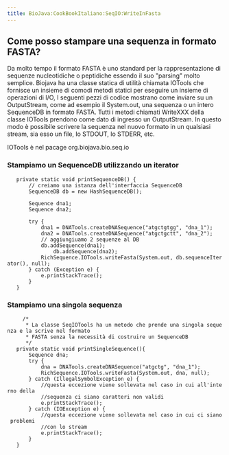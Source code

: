 ```yaml
---
title: BioJava:CookBookItaliano:SeqIO:WriteInFasta
---
```


Come posso stampare una sequenza in formato FASTA?
--------------------------------------------------

Da molto tempo il formato FASTA è uno standard per la rappresentazione
di sequenze nucleotidiche o peptidiche essendo il suo "parsing" molto
semplice. Biojava ha una classe statica di utilità chiamata IOTools che
fornisce un insieme di comodi metodi statici per eseguire un insieme di
operazioni di I/O, I seguenti pezzi di codice mostrano come inviare su
un OutputStream, come ad esempio il System.out, una sequenza o un intero
SequenceDB in formato FASTA. Tutti i metodi chiamati WriteXXX della
classe IOTools prendono come dato di ingresso un OutputStream. In questo
modo è possibile scrivere la sequenza nel nuovo formato in un qualsiasi
stream, sia esso un file, lo STDOUT, lo STDERR, etc.

IOTools è nel pacage org.biojava.bio.seq.io

### Stampiamo un SequenceDB utilizzando un iterator

<java>

`   private static void printSequenceDB() {`  
`       // creiamo una istanza dell'interfaccia SequenceDB`  
`       SequenceDB db = new HashSequenceDB();`  
`       `  
`       Sequence dna1;`  
`       Sequence dna2;`

`       try {`  
`           dna1 = DNATools.createDNASequence("atgctgtgg", "dna_1");`  
`           dna2 = DNATools.createDNASequence("atgctgctt", "dna_2");`  
`           // aggiungiuamo 2 sequenze al DB`  
`           db.addSequence(dna1);`  
`               db.addSequence(dna2);`  
`           RichSequence.IOTools.writeFasta(System.out, db.sequenceIterator(), null);`  
`       } catch (Exception e) {`  
`           e.printStackTrace();`  
`       }`  
`   }`

</java>

### Stampiamo una singola sequenza

<java>

`     /*`  
`      * La classe SeqIOTools ha un metodo che prende una singola sequenza e la scrive nel formato `  
`      * FASTA senza la necessità di costruire un SequenceDB`  
`      */`  
`   private static void printSingleSequence(){`  
`       Sequence dna;`  
`       try {`  
`           dna = DNATools.createDNASequence("atgctg", "dna_1");`  
`           RichSequence.IOTools.writeFasta(System.out, dna, null);`  
`       } catch (IllegalSymbolException e) {`  
`           //questa eccezione viene sollevata nel caso in cui all'interno della`  
`           //sequenza ci siano caratteri non validi`  
`           e.printStackTrace();`  
`       } catch (IOException e) {`  
`           //questa eccezione viene sollevata nel caso in cui ci siano problemi`  
`           //con lo stream`  
`           e.printStackTrace();`  
`       }       `  
`   }`

</java>
